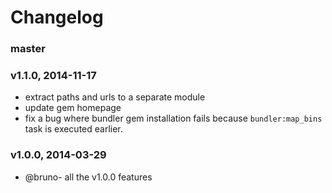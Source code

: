 # Changelog

### master

### v1.1.0, 2014-11-17
- extract paths and urls to a separate module
- update gem homepage
- fix a bug where bundler gem installation fails because `bundler:map_bins` task
  is executed earlier.

### v1.0.0, 2014-03-29
- @bruno- all the v1.0.0 features
